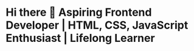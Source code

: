 # Hi there 👋 Aspiring Frontend Developer | HTML, CSS, JavaScript Enthusiast | Lifelong Learner

<!--
**tylub001/tylub001** is a ✨ _special_ ✨ repository because its `README.md` (this file) appears on your GitHub profile.

- This ReadMe is still being worked on. Stay Tuned!

 🚀 About Me:
Passionate about building beautiful and functional web experiences.
Currently learning JavaScript, HTML, and CSS to enhance my frontend skills.
 💡 What I'm Working On:
Improving my JavaScript skills (loops, callbacks, real-world use cases).
Building a cafe website and a To-do List App.
Exploring frontend best practices and user-friendly UI design.
 🛠 Tech Stack:
HTML | CSS | JavaScript
Working on JS interactivity and logic
Interested in React & UI frameworks
 🤔 I’m looking for help with ...
 📌 Let's Connect!
[Your Email or Twitter/LinkedIn]
[Your Portfolio (if any)]
Open to collaborations & discussions on frontend projects!
- ⚡ Fun fact: 
-->
